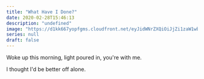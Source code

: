 ```yaml
---
title: "What Have I Done?"
date: 2020-02-28T15:46:13
description: "undefined"
image: "https://d1kk667yopfgms.cloudfront.net/eyJidWNrZXQiOiJjZi1zaW1wbGUtczMtb3JpZ2luLWNsb3VkZnJvbnRmb3JzMy0yNzMxMTY5MzM0ODkiLCJrZXkiOiIyYTI5NzAyMy02MGRiLTQ4YzktOTk0ZS0wMGM3NjYyMTc3OWMifQ=="
series: null
draft: false
---
```

Woke up this morning, light poured in, you're with me.

I thought I'd be better off alone.
